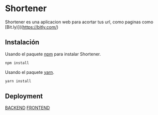 # Shortener

Shortener es una aplicacion web para acortar tus url, como paginas como [Bit.ly)]((https://bitly.com/)

## Instalación

Usando el paquete [npm](https://www.npmjs.com/) para instalar Shortener.

```bash
npm install
```
Usando el paquete [yarn](https://yarnpkg.com/).

```bash
yarn install
```

## Deployment
[BACKEND](https://short-0j0q.onrender.com/)
[FRONTEND](https://shortenerweb.vercel.app/)
